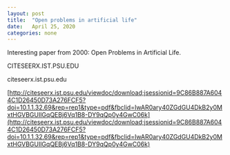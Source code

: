 ```yaml
---
layout: post
title:  "Open problems in artificial life"
date:   April 25, 2020
categories: none
---
```




Interesting paper from 2000: Open Problems in Artificial Life.

CITESEERX.IST.PSU.EDU

citeseerx.ist.psu.edu





[http://citeseerx.ist.psu.edu/viewdoc/download;jsessionid=9C86B887A6044C1D26450D73A276FCF5?doi=10.1.1.32.69&rep=rep1&type=pdf&fbclid=IwAR0ary40ZGdGU4DkB2y0MxtHGVBGUIlGqQEBj6Vq1B8-DY9qQp0y4GwC06k](http://citeseerx.ist.psu.edu/viewdoc/download;jsessionid=9C86B887A6044C1D26450D73A276FCF5?doi=10.1.1.32.69&rep=rep1&type=pdf&fbclid=IwAR0ary40ZGdGU4DkB2y0MxtHGVBGUIlGqQEBj6Vq1B8-DY9qQp0y4GwC06k)



 

